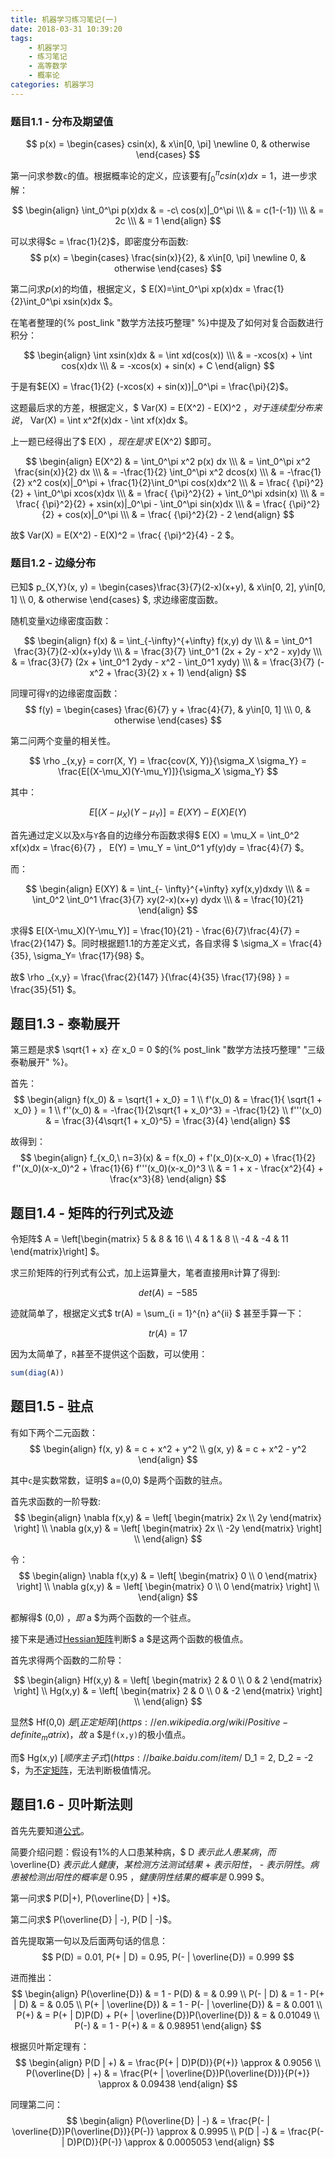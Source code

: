 ```yaml
---
title: 机器学习练习笔记(一)
date: 2018-03-31 10:39:20
tags:
	- 机器学习
	- 练习笔记
	- 高等数学
	- 概率论
categories:	机器学习
---
```


### 题目1.1 - 分布及期望值

$$
p(x) = 
\begin{cases}
    csin(x), & x\in[0, \pi] \newline
    0, & otherwise
\end{cases}
$$

第一问求参数`c`的值。根据概率论的定义，应该要有$\int_{0}^{\pi}csin(x)dx=1$，进一步求解：

$$
\begin{align}
\int_0^\pi p(x)dx & = -c\ cos(x)|_0^\pi \\\
& = c(1-(-1)) \\\
& = 2c \\\
& = 1
\end{align}
$$

可以求得$c = \frac{1}{2}$，即密度分布函数:
$$
p(x) = 
\begin{cases}
    \frac{sin(x)}{2}, & x\in[0, \pi] \newline
    0, & otherwise
\end{cases}
$$

第二问求$p(x)$的均值，根据定义，$ E(X)=\int_0^\pi xp(x)dx = \frac{1}{2}\int_0^\pi xsin(x)dx $。

在笔者整理的{% post_link "数学方法技巧整理" %}中提及了如何对复合函数进行积分：

$$
\begin{align}
\int xsin(x)dx & = \int xd(cos(x)) \\\
& = -xcos(x) + \int cos(x)dx \\\
& = -xcos(x) + sin(x) + C
\end{align}
$$

于是有$E(X) = \frac{1}{2} (-xcos(x) + sin(x))|_0^\pi = \frac{\pi}{2}$。

这题最后求的方差，根据定义，$ Var(X) = E(X^2) - E(X)^2 $，对于连续型分布来说，$ Var(X) = \int x^2f(x)dx - \int xf(x)dx $。

上一题已经得出了$ E(X) $，现在是求$ E(X^2) $即可。

$$
\begin{align}
E(X^2) & = \int_0^\pi x^2 p(x) dx \\\
& = \int_0^\pi x^2 \frac{sin(x)}{2} dx \\\
& = -\frac{1}{2} \int_0^\pi x^2 dcos(x) \\\
& = -\frac{1}{2} x^2 cos(x)|_0^\pi + \frac{1}{2}\int_0^\pi cos(x)dx^2 \\\
& = \frac{ {\pi}^2}{2} + \int_0^\pi xcos(x)dx \\\
& = \frac{ {\pi}^2}{2} + \int_0^\pi xdsin(x) \\\
& = \frac{ {\pi}^2}{2} + xsin(x)|_0^\pi - \int_0^\pi sin(x)dx \\\
& = \frac{ {\pi}^2}{2} + cos(x)|_0^\pi \\\
& = \frac{ {\pi}^2}{2} - 2
\end{align}
$$

故$ Var(X) = E(X^2) - E(X)^2 = \frac{ {\pi}^2}{4} - 2 $。

### 题目1.2 - 边缘分布

已知$ p_{X,Y}(x, y) = \begin{cases}\frac{3}{7}(2-x)(x+y), & x\in[0, 2], y\in[0, 1] \\\ 0, & otherwise \end{cases} $, 求边缘密度函数。

随机变量`X`边缘密度函数：

$$
\begin{align}
f(x) & = \int_{-\infty}^{+\infty} f(x,y) dy \\\
& = \int_0^1 \frac{3}{7}(2-x)(x+y)dy \\\
& = \frac{3}{7} \int_0^1 (2x + 2y - x^2 - xy)dy \\\
& = \frac{3}{7} (2x + \int_0^1 2ydy - x^2 - \int_0^1 xydy) \\\
& = \frac{3}{7} (- x^2 + \frac{3}{2} x + 1)
\end{align}
$$

同理可得`Y`的边缘密度函数：
$$
f(y) = \begin{cases} \frac{6}{7} y + \frac{4}{7}, & y\in[0, 1] \\\ 0, & otherwise \end{cases}
$$

第二问两个变量的相关性。

$$
\rho _{x,y} = corr(X, Y) = \frac{cov(X, Y)}{\sigma_X \sigma_Y} = \frac{E[(X-\mu_X)(Y-\mu_Y)]}{\sigma_X \sigma_Y}
$$

其中：

$$
E[(X-\mu_X)(Y-\mu_Y)] = E(XY) - E(X)E(Y)
$$

首先通过定义以及`X`与`Y`各自的边缘分布函数求得$ E(X) = \mu_X = \int_0^2 xf(x)dx =  \frac{6}{7} $，$ E(Y) = \mu_Y = \int_0^1 yf(y)dy = \frac{4}{7} $。

而：

$$
\begin{align}
E(XY) & = \int_{- \infty}^{+\infty} xyf(x,y)dxdy \\\
& = \int_0^2 \int_0^1 \frac{3}{7} xy(2-x)(x+y) dydx \\\
& = \frac{10}{21}
\end{align}
$$

求得$ E[(X-\mu_X)(Y-\mu_Y)] = \frac{10}{21} - \frac{6}{7}\frac{4}{7} = \frac{2}{147} $。同时根据题1.1的方差定义式，各自求得 $ \sigma_X = \frac{4}{35}, \sigma_Y= \frac{17}{98} $。

故$ \rho _{x,y} = \frac{\frac{2}{147} }{\frac{4}{35} \frac{17}{98} } = \frac{35}{51} $。

## 题目1.3 - 泰勒展开

第三题是求$ \sqrt{1 + x} $在$ x_0 = 0 $的{% post_link "数学方法技巧整理" "三级泰勒展开" %}。

首先：
$$
\begin{align}
f(x_0) & = \sqrt{1 + x_0} = 1 \\
f'(x_0) & = \frac{1}{ \sqrt{1 + x_0} } = 1 \\
f''(x_0) & = -\frac{1}{2\sqrt{1 + x_0}^3} = -\frac{1}{2} \\
f'''(x_0) & = \frac{3}{4\sqrt{1 + x_0}^5} = \frac{3}{4}
\end{align}
$$

故得到：
$$
\begin{align}
f_{x_0,\ n=3}(x) & = f(x_0) + f'(x_0)(x-x_0) + \frac{1}{2} f''(x_0)(x-x_0)^2 + \frac{1}{6} f'''(x_0)(x-x_0)^3 \\
& = 1 + x - \frac{x^2}{4} + \frac{x^3}{8}
\end{align}
$$

## 题目1.4 - 矩阵的行列式及迹

令矩阵$ A = \left[\begin{matrix} 5 & 8 & 16 \\\ 4 & 1 & 8 \\\ -4 & -4 & 11 \end{matrix}\right] $。

求三阶矩阵的行列式有公式，加上运算量大，笔者直接用`R`计算了得到:

$$
det(A) = -585
$$

迹就简单了，根据定义式$ tr(A) = \sum_{i = 1}^{n} a^{ii} $ 甚至手算一下：

$$
tr(A) = 17
$$

因为太简单了，`R`甚至不提供这个函数，可以使用：
``` R
sum(diag(A))
```

## 题目1.5 - 驻点

有如下两个二元函数：
$$
\begin{align}
f(x, y) & = c + x^2 + y^2 \\
g(x, y) & = c + x^2 - y^2
\end{align}
$$

其中`c`是实数常数，证明$ a=(0,0) $是两个函数的驻点。

首先求函数的一阶导数:
$$
\begin{align}
\nabla f(x,y) & = \left[ \begin{matrix} 2x \\ 2y \end{matrix} \right] \\
\nabla g(x,y) & = \left[ \begin{matrix} 2x \\ -2y \end{matrix} \right] \\
\end{align}
$$

令：
$$
\begin{align}
\nabla f(x,y) & = \left[ \begin{matrix} 0 \\ 0 \end{matrix} \right] \\
\nabla g(x,y) & = \left[ \begin{matrix} 0 \\ 0 \end{matrix} \right] \\
\end{align}
$$

都解得$ (0,0) $，即$ a $为两个函数的一个驻点。

接下来是通过[Hessian矩阵](https://en.wikipedia.org/wiki/Hessian_matrix)判断$ a $是这两个函数的极值点。

首先求得两个函数的二阶导：

$$
\begin{align}
Hf(x,y) & = \left[ \begin{matrix} 2 & 0 \\ 0 & 2 \end{matrix} \right] \\
Hg(x,y) & = \left[ \begin{matrix} 2 & 0 \\ 0 & -2 \end{matrix} \right] \\
\end{align}
$$

显然$ Hf(0,0) $是[正定矩阵](https://en.wikipedia.org/wiki/Positive-definite_matrix)，故$ a $是`f(x,y)`的极小值点。

而$ Hg(x,y) $[顺序主子式](https://baike.baidu.com/item/%E9%A1%BA%E5%BA%8F%E4%B8%BB%E5%AD%90%E5%BC%8F)，$ D_1 = 2, D_2 = -2 $，为[不定矩阵](https://en.wikipedia.org/wiki/Positive-definite_matrix#Indefinite)，无法判断极值情况。

## 题目1.6 - 贝叶斯法则

首先先要知道[公式](https://en.wikipedia.org/wiki/Bayes%27_theorem)。

简要介绍问题：假设有$1\%$的人口患某种病，$ D $表示此人患某病，而$ \overline{D} $表示此人健康，某检测方法测试结果$ + $表示阳性，$ - $表示阴性。病患被检测出阳性的概率是$ 0.95 $，健康阴性结果的概率是$ 0.999 $。

第一问求$ P(D|+), P(\overline{D} | +)$。

第二问求$ P(\overline{D} | -), P(D | -)$。

首先提取第一句以及后面两句话的信息：
$$
P(D) = 0.01, P(+ | D) = 0.95, P(- | \overline{D}) = 0.999
$$

进而推出：
$$
\begin{align}
P(\overline{D}) & = 1 - P(D) & = & 0.99 \\
P(- | D) & = 1 - P(+ | D) & = & 0.05 \\
P(+ | \overline{D}) & = 1 - P(- | \overline{D}) & = & 0.001 \\
P(+) & = P(+ | D)P(D) + P(+ | \overline{D})P(\overline{D}) & = & 0.01049 \\
P(-) & = 1 - P(+) & = & 0.98951
\end{align}
$$

根据贝叶斯定理有：
$$
\begin{align}
P(D | +) & = \frac{P(+ | D)P(D)}{P(+)} \approx & 0.9056 \\
P(\overline{D} | +) & = \frac{P(+ | \overline{D})P(\overline{D})}{P(+)} \approx & 0.09438
\end{align}
$$

同理第二问：
$$
\begin{align}
P(\overline{D} | -) & = \frac{P(- | \overline{D})P(\overline{D})}{P(-)} \approx & 0.9995 \\
P(D | -) & = \frac{P(- | D)P(D)}{P(-)} \approx & 0.0005053
\end{align}
$$